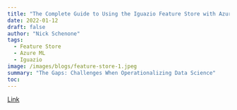 ```yaml
---
title: "The Complete Guide to Using the Iguazio Feature Store with Azure ML - Part 1"
date: 2022-01-12
draft: false
author: "Nick Schenone"
tags:
  - Feature Store
  - Azure ML
  - Iguazio
image: /images/blogs/feature-store-1.jpeg
summary: "The Gaps: Challenges When Operationalizing Data Science"
toc: 
---
```


[Link](https://www.iguazio.com/blog/part-one-the-complete-guide-to-using-the-iguazio-feature-store-with-azure-ml/)